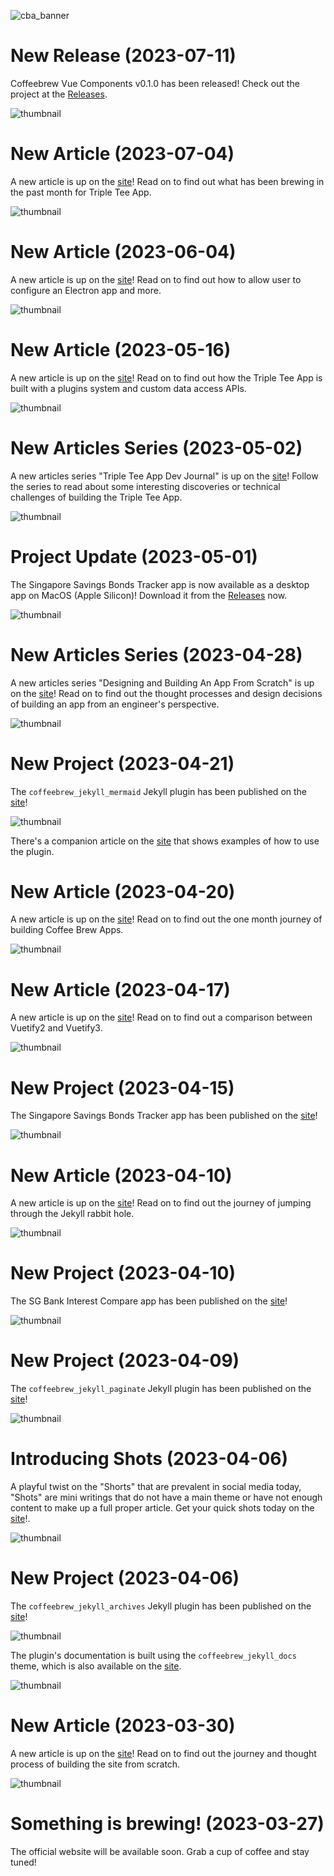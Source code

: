 ![cba_banner](https://user-images.githubusercontent.com/127605022/227838199-c03ddda7-9bd8-46de-99cf-7aa3a3ad6764.png)

# New Release (2023-07-11)

Coffeebrew Vue Components v0.1.0 has been released! Check out the project at the [Releases](https://github.com/coffeebrewapps/coffeebrew_vue_components/releases/tag/v0.1.0).

![thumbnail](https://github.com/coffeebrewapps/coffeebrewapps/assets/127605022/f72600fc-ba17-40c4-aad6-a6a79963bb80)

# New Article (2023-07-04)

A new article is up on the [site](https://www.coffeebrewapps.com/articles/2023/07/04/app-design-journal-4.html)! Read on to find out what has been brewing in the past month for Triple Tee App.

![thumbnail](https://github.com/coffeebrewapps/coffeebrewapps/assets/127605022/3205025e-ded2-479f-a2d9-e37ab5b170db)

# New Article (2023-06-04)

A new article is up on the [site](https://www.coffeebrewapps.com/articles/2023/06/04/app-design-journal-3.html)! Read on to find out how to allow user to configure an Electron app and more.

![thumbnail](https://github.com/coffeebrewapps/coffeebrewapps/assets/127605022/ab5d7c23-4049-4582-8570-68dad84660af)

# New Article (2023-05-16)

A new article is up on the [site](https://www.coffeebrewapps.com/articles/2023/05/16/app-design-journal-2.html)! Read on to find out how the Triple Tee App is built with a plugins system and custom data access APIs.

![thumbnail](https://github.com/coffeebrewapps/coffeebrewapps/assets/127605022/9297b4ce-5dbc-4e0b-8289-3e7a8f184c80)

# New Articles Series (2023-05-02)

A new articles series "Triple Tee App Dev Journal" is up on the [site](https://www.coffeebrewapps.com/series/triple_tee_devlog.html)! Follow the series to read about some interesting discoveries or technical challenges of building the Triple Tee App.

![thumbnail](https://github.com/coffeebrewapps/coffeebrewapps/assets/127605022/13c29eef-a4f2-49f8-b9c3-3558cd54e0c9)

# Project Update (2023-05-01)

The Singapore Savings Bonds Tracker app is now available as a desktop app on MacOS (Apple Silicon)! Download it from the [Releases](https://github.com/coffeebrewapps/sg_ssb_tracker/releases) now.

![thumbnail](https://github.com/coffeebrewapps/coffeebrewapps/assets/127605022/6960bb22-9650-4290-893d-be0deb05c37e)

# New Articles Series (2023-04-28)

A new articles series "Designing and Building An App From Scratch" is up on the [site](https://www.coffeebrewapps.com/series/app_design.html)! Read on to find out the thought processes and design decisions of building an app from an engineer's perspective.

![thumbnail](https://github.com/coffeebrewapps/coffeebrewapps/assets/127605022/a85e7e21-0434-4c2d-abe5-cd4c878744d9)

# New Project (2023-04-21)

The `coffeebrew_jekyll_mermaid` Jekyll plugin has been published on the [site](https://www.coffeebrewapps.com/projects/coffeebrew_jekyll_mermaid.html)!

![thumbnail](https://github.com/coffeebrewapps/coffeebrewapps/assets/127605022/29a7aab3-8f9f-45d6-a76e-202b62385e4e)

There's a companion article on the [site](https://www.coffeebrewapps.com/articles/2023/04/21/mermaid-examples.html) that shows examples of how to use the plugin.

# New Article (2023-04-20)

A new article is up on the [site](https://www.coffeebrewapps.com/articles/2023/04/20/sabbatical-one-monthiversary.html)! Read on to find out the one month journey of building Coffee Brew Apps.

![thumbnail](https://github.com/coffeebrewapps/coffeebrewapps/assets/127605022/ffa9a007-7069-4455-a075-748b7bf5723c)

# New Article (2023-04-17)

A new article is up on the [site](https://www.coffeebrewapps.com/articles/2023/04/17/vuetify2-vs-vuetify3.html)! Read on to find out a comparison between Vuetify2 and Vuetify3.

![thumbnail](https://github.com/coffeebrewapps/coffeebrewapps/assets/127605022/b31b036c-8f79-41bc-b09e-a9bdba54df4b)

# New Project (2023-04-15)

The Singapore Savings Bonds Tracker app has been published on the [site](https://www.coffeebrewapps.com/projects/sg_ssb_tracker.html)!

![thumbnail](https://github.com/coffeebrewapps/coffeebrewapps/assets/127605022/577c8d44-1289-42b9-93b8-9644e2f5b1d4)

# New Article (2023-04-10)

A new article is up on the [site](https://www.coffeebrewapps.com/articles/2023/04/10/the-jekyll-rabbit-hole.html)! Read on to find out the journey of jumping through the Jekyll rabbit hole.

![thumbnail](https://github.com/coffeebrewapps/coffeebrewapps/assets/127605022/0c910fa2-0037-440c-bb78-139d3b206731)

# New Project (2023-04-10)

The SG Bank Interest Compare app has been published on the [site](https://www.coffeebrewapps.com/projects/sg_bank_int_compare.html)!

![thumbnail](https://github.com/coffeebrewapps/coffeebrewapps/assets/127605022/64a4bd57-ce6a-465f-8cc8-06452a3b87f7)

# New Project (2023-04-09)

The `coffeebrew_jekyll_paginate` Jekyll plugin has been published on the [site](https://www.coffeebrewapps.com/projects/coffeebrew_jekyll_paginate.html)!

![thumbnail](https://github.com/coffeebrewapps/coffeebrewapps/assets/127605022/896ee61e-90ce-41c6-be78-2575b05f7218)

# Introducing Shots (2023-04-06)

A playful twist on the "Shorts" that are prevalent in social media today, "Shots" are mini writings that do not have a main theme or have not enough content to make up a full proper article. Get your quick shots today on the [site](https://www.coffeebrewapps.com/shots.html)!.

![thumbnail](https://github.com/coffeebrewapps/coffeebrewapps/assets/127605022/6421482a-1e79-4cc9-b848-81d0599ddcae)

# New Project (2023-04-06)

The `coffeebrew_jekyll_archives` Jekyll plugin has been published on the [site](https://www.coffeebrewapps.com/projects/coffeebrew_jekyll_archives.html)!

![thumbnail](https://github.com/coffeebrewapps/coffeebrewapps/assets/127605022/91bdf852-f2aa-4378-8fda-525be9db6fdf)

The plugin's documentation is built using the `coffeebrew_jekyll_docs` theme, which is also available on the [site](https://www.coffeebrewapps.com/projects/coffeebrew_jekyll_docs.html).

![thumbnail](https://github.com/coffeebrewapps/coffeebrewapps/assets/127605022/4bbb8260-b622-4461-857c-20117239695b)

# New Article (2023-03-30)

A new article is up on the [site](https://www.coffeebrewapps.com/articles/2023/03/30/build-site-from-scratch.html)! Read on to find out the journey and thought process of building the site from scratch.

![thumbnail](https://github.com/coffeebrewapps/coffeebrewapps/assets/127605022/62646eea-943d-415a-bbab-2256b6f61250)

# Something is brewing! (2023-03-27)

The official website will be available soon. Grab a cup of coffee and stay tuned!
